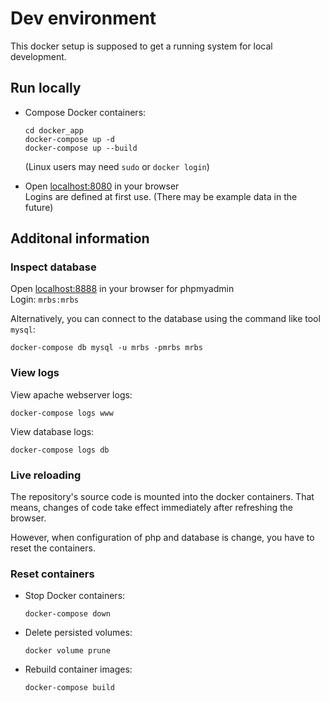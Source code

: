 # Dev environment 

This docker setup is supposed to get a running system for local development.

## Run locally

* Compose Docker containers:
  ~~~
  cd docker_app 
  docker-compose up -d
  docker-compose up --build
  ~~~
  (Linux users may need `sudo` or `docker login`)

* Open [localhost:8080](http://localhost:8080) in your browser \
  Logins are defined at first use. (There may be example data in the future)

## Additonal information

### Inspect database
Open [localhost:8888](http://localhost:8888) in your browser for phpmyadmin \
Login: `mrbs:mrbs`

Alternatively, you can connect to the database using the command like tool `mysql`:
~~~
docker-compose db mysql -u mrbs -pmrbs mrbs
~~~

### View logs

View apache webserver logs:
~~~
docker-compose logs www
~~~
View database logs:
~~~
docker-compose logs db
~~~


### Live reloading
The repository's source code is mounted into the docker containers. That means, changes of code take effect immediately after refreshing the browser.

However, when configuration of php and database is change, you have to reset the containers.

### Reset containers

* Stop Docker containers:
  ~~~
  docker-compose down
  ~~~
* Delete persisted volumes:
  ~~~
  docker volume prune
  ~~~
* Rebuild container images:
  ~~~
  docker-compose build
  ~~~

